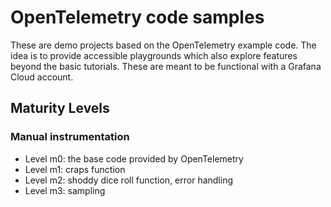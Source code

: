 # OpenTelemetry code samples

These are demo projects based on the OpenTelemetry example code.
The idea is to provide accessible playgrounds which also explore features beyond the basic tutorials.
These are meant to be functional with a Grafana Cloud account.

## Maturity Levels
### Manual instrumentation
- Level m0: the base code provided by OpenTelemetry
- Level m1: craps function
- Level m2: shoddy dice roll function, error handling
- Level m3: sampling
